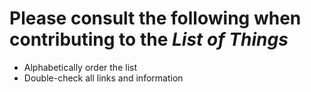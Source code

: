 # Please consult the following when contributing to the ___List of Things___

- Alphabetically order the list
- Double-check all links and information
